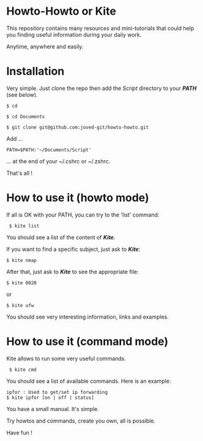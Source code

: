 # Howto-Howto or Kite

This repository contains many resources and mini-tutorials that could help you finding useful information during your daily work.

Anytime, anywhere and easily.


# Installation

Very simple. Just clone the repo then add the _Script_ directory to your ***PATH*** (see below).

```
$ cd

$ cd Documents

$ git clone git@github.com:joved-git/howto-howto.git
```

Add ...

```
PATH=$PATH:'~/Documents/Script'
```

... at the end of your ~/.cshrc or ~/.zshrc.

That's all !


# How to use it (howto mode)

If all is OK with your PATH, you can try to the 'list' command:

```
 $ kite list
```

You should see a list of the content of ***Kite***.


If you want to find a specific subject, just ask to ***Kite***:

```
$ kite nmap
```

After that, just ask to ***Kite*** to see the appropriate file:

 
```
$ kite 0020
```

or

```
$ kite ufw
```

You should see very interesting information, links and examples.


# How to use it (command mode)

Kite allows to run some very useful commands. 

```
 $ kite cmd
```

You should see a list of available commands. Here is an example:

```
ipfor : Used to get/set ip forwarding
$ kite ipfor [on | off | status]
```

You have a small manual. It's simple.


Try howtos and commands, create you own, all is possible.

Have fun !
